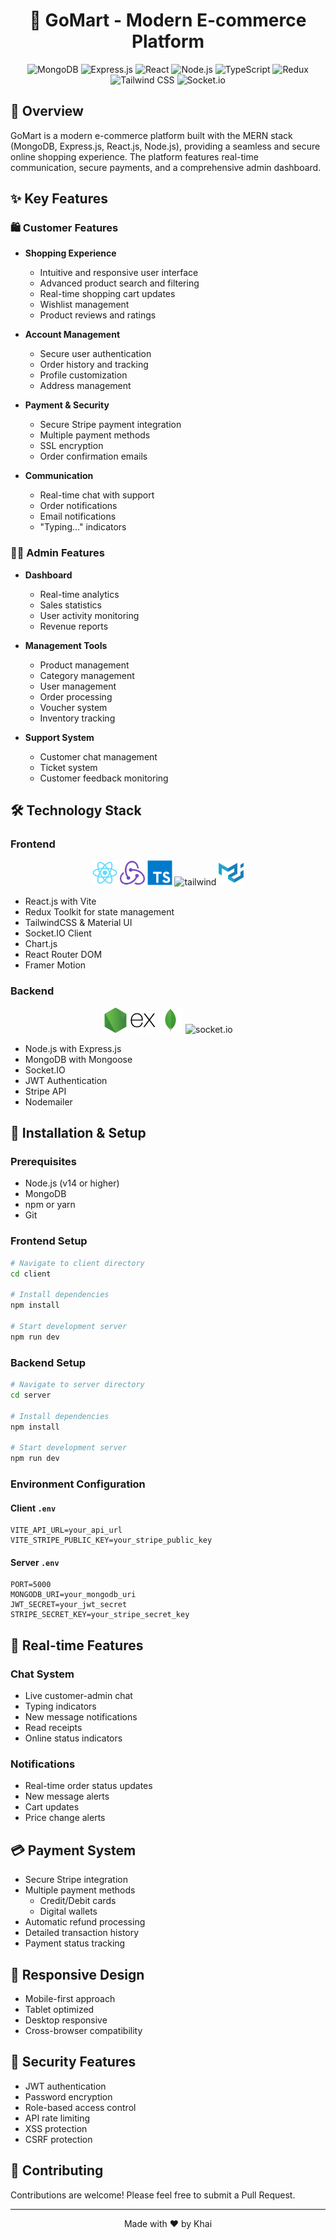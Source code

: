 <div align="center">
  <h1>🛒 GoMart - Modern E-commerce Platform</h1>
  
  ![MongoDB](https://img.shields.io/badge/MongoDB-4EA94B?style=for-the-badge&logo=mongodb&logoColor=white)
  ![Express.js](https://img.shields.io/badge/Express.js-404D59?style=for-the-badge)
  ![React](https://img.shields.io/badge/React-20232A?style=for-the-badge&logo=react&logoColor=61DAFB)
  ![Node.js](https://img.shields.io/badge/Node.js-43853D?style=for-the-badge&logo=node.js&logoColor=white)
  ![TypeScript](https://img.shields.io/badge/TypeScript-007ACC?style=for-the-badge&logo=typescript&logoColor=white)
  ![Redux](https://img.shields.io/badge/Redux-593D88?style=for-the-badge&logo=redux&logoColor=white)
  ![Tailwind CSS](https://img.shields.io/badge/Tailwind_CSS-38B2AC?style=for-the-badge&logo=tailwind-css&logoColor=white)
  ![Socket.io](https://img.shields.io/badge/Socket.io-010101?style=for-the-badge&logo=socket.io&logoColor=white)
</div>

## 📝 Overview

GoMart is a modern e-commerce platform built with the MERN stack (MongoDB, Express.js, React.js, Node.js), providing a seamless and secure online shopping experience. The platform features real-time communication, secure payments, and a comprehensive admin dashboard.

## ✨ Key Features

### 🛍️ Customer Features
- **Shopping Experience**
  - Intuitive and responsive user interface
  - Advanced product search and filtering
  - Real-time shopping cart updates
  - Wishlist management
  - Product reviews and ratings

- **Account Management**
  - Secure user authentication
  - Order history and tracking
  - Profile customization
  - Address management

- **Payment & Security**
  - Secure Stripe payment integration
  - Multiple payment methods
  - SSL encryption
  - Order confirmation emails

- **Communication**
  - Real-time chat with support
  - Order notifications
  - Email notifications
  - "Typing..." indicators

### 👨‍💼 Admin Features
- **Dashboard**
  - Real-time analytics
  - Sales statistics
  - User activity monitoring
  - Revenue reports

- **Management Tools**
  - Product management
  - Category management
  - User management
  - Order processing
  - Voucher system
  - Inventory tracking

- **Support System**
  - Customer chat management
  - Ticket system
  - Customer feedback monitoring

## 🛠️ Technology Stack

### Frontend
<div align="center">
  <img src="https://raw.githubusercontent.com/devicons/devicon/master/icons/react/react-original.svg" alt="react" width="40" height="40"/>
  <img src="https://raw.githubusercontent.com/devicons/devicon/master/icons/redux/redux-original.svg" alt="redux" width="40" height="40"/>
  <img src="https://raw.githubusercontent.com/devicons/devicon/master/icons/typescript/typescript-original.svg" alt="typescript" width="40" height="40"/>
  <img src="https://www.vectorlogo.zone/logos/tailwindcss/tailwindcss-icon.svg" alt="tailwind" width="40" height="40"/>
  <img src="https://raw.githubusercontent.com/devicons/devicon/master/icons/materialui/materialui-original.svg" alt="material-ui" width="40" height="40"/>
</div>

- React.js with Vite
- Redux Toolkit for state management
- TailwindCSS & Material UI
- Socket.IO Client
- Chart.js
- React Router DOM
- Framer Motion

### Backend
<div align="center">
  <img src="https://raw.githubusercontent.com/devicons/devicon/master/icons/nodejs/nodejs-original.svg" alt="nodejs" width="40" height="40"/>
  <img src="https://raw.githubusercontent.com/devicons/devicon/master/icons/express/express-original.svg" alt="express" width="40" height="40"/>
  <img src="https://raw.githubusercontent.com/devicons/devicon/master/icons/mongodb/mongodb-original.svg" alt="mongodb" width="40" height="40"/>
  <img src="https://www.vectorlogo.zone/logos/socketio/socketio-icon.svg" alt="socket.io" width="40" height="40"/>
</div>

- Node.js with Express.js
- MongoDB with Mongoose
- Socket.IO
- JWT Authentication
- Stripe API
- Nodemailer

## 🚀 Installation & Setup

### Prerequisites
- Node.js (v14 or higher)
- MongoDB
- npm or yarn
- Git

### Frontend Setup
```bash
# Navigate to client directory
cd client

# Install dependencies
npm install

# Start development server
npm run dev
```

### Backend Setup
```bash
# Navigate to server directory
cd server

# Install dependencies
npm install

# Start development server
npm run dev
```

### Environment Configuration

#### Client `.env`
```env
VITE_API_URL=your_api_url
VITE_STRIPE_PUBLIC_KEY=your_stripe_public_key
```

#### Server `.env`
```env
PORT=5000
MONGODB_URI=your_mongodb_uri
JWT_SECRET=your_jwt_secret
STRIPE_SECRET_KEY=your_stripe_secret_key
```

## 🔄 Real-time Features

### Chat System
- Live customer-admin chat
- Typing indicators
- New message notifications
- Read receipts
- Online status indicators

### Notifications
- Real-time order status updates
- New message alerts
- Cart updates
- Price change alerts

## 💳 Payment System

- Secure Stripe integration
- Multiple payment methods
  - Credit/Debit cards
  - Digital wallets
- Automatic refund processing
- Detailed transaction history
- Payment status tracking

## 📱 Responsive Design
- Mobile-first approach
- Tablet optimized
- Desktop responsive
- Cross-browser compatibility

## 🔐 Security Features
- JWT authentication
- Password encryption
- Role-based access control
- API rate limiting
- XSS protection
- CSRF protection

## 🤝 Contributing
Contributions are welcome! Please feel free to submit a Pull Request.

---
<div align="center">
  Made with ❤️ by Khai
</div>
